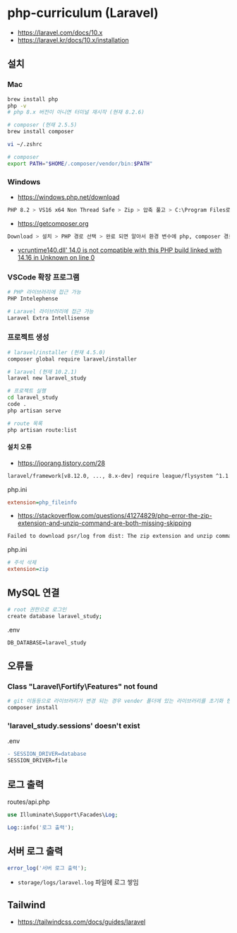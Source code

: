 # php-curriculum (Laravel)
* https://laravel.com/docs/10.x
* https://laravel.kr/docs/10.x/installation

## 설치
### Mac
```sh
brew install php
php -v
# php 8.x 버전이 아니면 터미널 재시작 (현재 8.2.6)

# composer (현재 2.5.5)
brew install composer
```
```sh
vi ~/.zshrc

# composer
export PATH="$HOME/.composer/vendor/bin:$PATH"
```

### Windows
* https://windows.php.net/download
```sh
PHP 8.2 > VS16 x64 Non Thread Safe > Zip > 압축 풀고 > C:\Program Files로 이동
```

* https://getcomposer.org
```sh
Download > 설치 > PHP 경로 선택 > 완료 되면 알아서 환경 변수에 php, composer 경로 추가 됨
```
* [vcruntime140.dll' 14.0 is not compatible with this PHP build linked with 14.16 in Unknown on line 0](https://phodobit.kr/43)

### VSCode 확장 프로그램
```sh
# PHP 라이브러리에 접근 가능
PHP Intelephense

# Laravel 라이브러리에 접근 가능
Laravel Extra Intellisense
```

### 프로젝트 생성
```sh
# laravel/installer (현재 4.5.0)
composer global require laravel/installer

# laravel (현재 10.2.1)
laravel new laravel_study

# 프로젝트 실행
cd laravel_study
code .
php artisan serve

# route 목록
php artisan route:list
```

#### 설치 오류
* https://joorang.tistory.com/28
```sh
laravel/framework[v8.12.0, ..., 8.x-dev] require league/flysystem ^1.1 -> satisfiable by league/flysystem[1.1.0, ..., 1.x-dev]
```
php.ini
```ini
extension=php_fileinfo
```

* https://stackoverflow.com/questions/41274829/php-error-the-zip-extension-and-unzip-command-are-both-missing-skipping
```sh
Failed to download psr/log from dist: The zip extension and unzip command are both missing, skipping.
```
php.ini
```ini
# 주석 삭제
extension=zip
```

## MySQL 연결
```sh
# root 권한으로 로그인
create database laravel_study;
```
.env
```env
DB_DATABASE=laravel_study
```

## 오류들
### Class "Laravel\Fortify\Features" not found
```sh
# git 이동등으로 라이브러리가 변경 되는 경우 vender 폴더에 있는 라이브러리를 초기화 한다.
composer install
```

### 'laravel_study.sessions' doesn't exist
.env
```diff
- SESSION_DRIVER=database
SESSION_DRIVER=file
```

## 로그 출력
routes/api.php
```php
use Illuminate\Support\Facades\Log;

Log::info('로그 출력');
```

## 서버 로그 출력
```php
error_log('서버 로그 출력');
```

* `storage/logs/laravel.log` 파일에 로그 쌓임

## Tailwind
* https://tailwindcss.com/docs/guides/laravel
